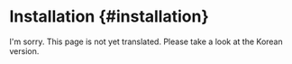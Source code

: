 # Installation {#installation}

I'm sorry. This page is not yet translated. Please take a look at the Korean version.
